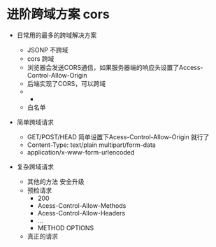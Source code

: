 # 进阶跨域方案 cors


- 日常用的最多的跨域解决方案
  - JSONP 不跨域
  - cors 跨域
  - 浏览器会发送CORS通信，如果服务器端的响应头设置了Access-Control-Allow-Origin
  - 后端实现了CORS，可以跨域
  - *
  - 白名单

- 简单跨域请求
  - GET/POST/HEAD 简单设置下Acess-Control-Allow-Origin 就行了
  - Content-Type: text/plain multipart/form-data
  - application/x-www-form-urlencoded

- 复杂跨域请求
  - 其他的方法 安全升级
  - 预检请求
    - 200
    - Acess-Control-Allow-Methods
    - Acess-Control-Allow-Headers
    - ...
    - METHOD OPTIONS
  - 真正的请求